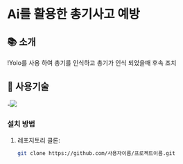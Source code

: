 # Ai를 활용한 총기사고 예방



## 📚 소개

!Yolo를 사용 하여 총기를 인식하고 총기가 인식 되었을때 후속 조치

## 🚀 사용기술
-<img src="https://img.shields.io/badge/JAVA-007396?
          style=flat&logo=Java&logoColor=white"/>

### 설치 방법

1. 레포지토리 클론:
   ```bash
   git clone https://github.com/사용자이름/프로젝트이름.git
